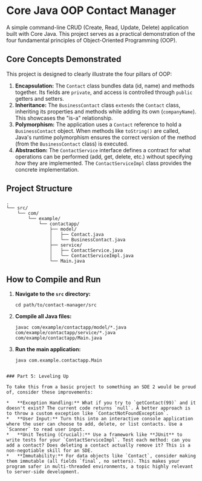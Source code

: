 # Core Java OOP Contact Manager

A simple command-line CRUD (Create, Read, Update, Delete) application built with Core Java. This project serves as a practical demonstration of the four fundamental principles of Object-Oriented Programming (OOP).

## Core Concepts Demonstrated

This project is designed to clearly illustrate the four pillars of OOP:

1.  **Encapsulation:** The `Contact` class bundles data (id, name) and methods together. Its fields are `private`, and access is controlled through `public` getters and setters.
2.  **Inheritance:** The `BusinessContact` class `extends` the `Contact` class, inheriting its properties and methods while adding its own (`companyName`). This showcases the "is-a" relationship.
3.  **Polymorphism:** The application uses a `Contact` reference to hold a `BusinessContact` object. When methods like `toString()` are called, Java's runtime polymorphism ensures the correct version of the method (from the `BusinessContact` class) is executed.
4.  **Abstraction:** The `ContactService` interface defines a contract for what operations can be performed (add, get, delete, etc.) without specifying *how* they are implemented. The `ContactServiceImpl` class provides the concrete implementation.

## Project Structure

```
.
└── src/
    └── com/
        └── example/
            └── contactapp/
                ├── model/
                │   ├── Contact.java
                │   └── BusinessContact.java
                ├── service/
                │   ├── ContactService.java
                │   └── ContactServiceImpl.java
                └── Main.java
```

## How to Compile and Run

1.  **Navigate to the `src` directory:**
    ```
    cd path/to/contact-manager/src
    ```

2.  **Compile all Java files:**
    ```
    javac com/example/contactapp/model/*.java com/example/contactapp/service/*.java com/example/contactapp/Main.java
    ```

3.  **Run the main application:**
    ```
    java com.example.contactapp.Main
    ```
```

### Part 5: Leveling Up

To take this from a basic project to something an SDE 2 would be proud of, consider these improvements:

*   **Exception Handling:** What if you try to `getContact(99)` and it doesn't exist? The current code returns `null`. A better approach is to throw a custom exception like `ContactNotFoundException`.
*   **User Input:** Turn this into an interactive console application where the user can choose to add, delete, or list contacts. Use a `Scanner` to read user input.
*   **Unit Testing (Crucial):** Use a framework like **JUnit** to write tests for your `ContactServiceImpl`. Test each method: can you add a contact? Does deleting a contact actually remove it? This is a non-negotiable skill for an SDE.
*   **Immutability:** For data objects like `Contact`, consider making them immutable (all fields `final`, no setters). This makes your program safer in multi-threaded environments, a topic highly relevant to server-side development.
